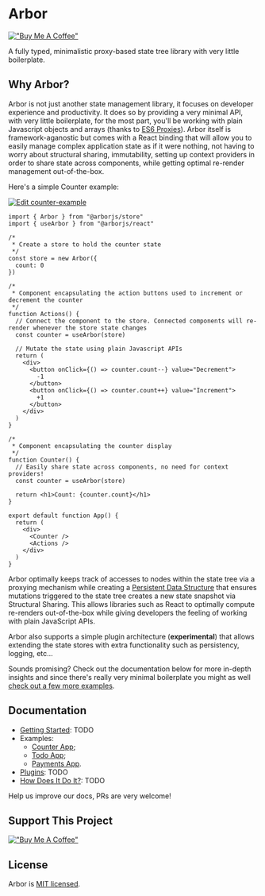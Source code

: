 # Arbor

[!["Buy Me A Coffee"](https://www.buymeacoffee.com/assets/img/custom_images/orange_img.png)](https://www.buymeacoffee.com/drborges)

A fully typed, minimalistic proxy-based state tree library with very little boilerplate.

## Why Arbor?

Arbor is not just another state management library, it focuses on developer experience and productivity. It does so by providing a very minimal API, with very little boilerplate, for the most part, you'll be working with plain Javascript objects and arrays (thanks to [ES6 Proxies](https://developer.mozilla.org/en-US/docs/Web/JavaScript/Reference/Global_Objects/Proxy)). Arbor itself is framework-aganostic but comes with a React binding that will allow you to easily manage complex application state as if it were nothing, not having to worry about structural sharing, immutability, setting up context providers in order to share state across components, while getting optimal re-render management out-of-the-box.

Here's a simple Counter example:

[![Edit counter-example](https://codesandbox.io/static/img/play-codesandbox.svg)](https://codesandbox.io/p/sandbox/counter-app-yj26xb?fontsize=14&hidenavigation=1&module=%2Fsrc%2FApp.tsx&theme=dark)

```tsx
import { Arbor } from "@arborjs/store"
import { useArbor } from "@arborjs/react"

/*
 * Create a store to hold the counter state
 */
const store = new Arbor({
  count: 0
})

/*
 * Component encapsulating the action buttons used to increment or decrement the counter
 */
function Actions() {
  // Connect the component to the store. Connected components will re-render whenever the store state changes
  const counter = useArbor(store)

  // Mutate the state using plain Javascript APIs
  return (
    <div>
      <button onClick={() => counter.count--} value="Decrement">
        -1
      </button>
      <button onClick={() => counter.count++} value="Increment">
        +1
      </button>
    </div>
  )
}

/*
 * Component encapsulating the counter display
 */
function Counter() {
  // Easily share state across components, no need for context providers!
  const counter = useArbor(store)

  return <h1>Count: {counter.count}</h1>
}

export default function App() {
  return (
    <div>
      <Counter />
      <Actions />
    </div>
  )
}
```

Arbor optimally keeps track of accesses to nodes within the state tree via a proxying mechanism while creating a [Persistent Data Structure](https://en.wikipedia.org/wiki/Persistent_data_structure) that ensures mutations triggered to the state tree creates a new state snapshot via Structural Sharing. This allows libraries such as React to optimally compute re-renders out-of-the-box while giving developers the feeling of working with plain JavaScript APIs.

Arbor also supports a simple plugin architecture (**experimental**) that allows extending the state stores with extra functionality such as persistency, logging, etc...

Sounds promising? Check out the documentation below for more in-depth insights and since there's really very minimal boilerplate you might as well [check out a few more examples](https://github.com/drborges/arbor/tree/main/examples).

## Documentation

- [Getting Started](): TODO
- Examples:
  - [Counter App](https://codesandbox.io/p/sandbox/counter-app-yj26xb);
  - [Todo App](https://codesandbox.io/p/sandbox/base-todo-app-pzgld3);
  - [Payments App](https://codesandbox.io/p/sandbox/payments-app-nvtcrm).
- [Plugins](): TODO
- [How Does It Do It?](): TODO

Help us improve our docs, PRs are very welcome!

## Support This Project

[!["Buy Me A Coffee"](https://www.buymeacoffee.com/assets/img/custom_images/orange_img.png)](https://www.buymeacoffee.com/drborges)

## License

Arbor is [MIT licensed](./LICENSE.md).
